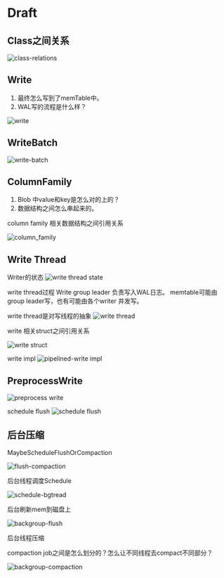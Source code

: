 # Draft


## Class之间关系

![class-relations](./class-relations.svg)


## Write

1. 最终怎么写到了memTable中。
2. WAL写的流程是什么样？

![write](./write.svg)

## WriteBatch

![write-batch](./write-batch.svg)

## ColumnFamily

1. Blob 中value和key是怎么对的上的？
2. 数据结构之间怎么串起来的。 

column family 相关数据结构之间引用关系

![column_family](./column_family.svg)

## Write Thread

Writer的状态
![write thread state](./write_thread_state.svg)

write thread过程
Write group leader 负责写入WAL日志。
memtable可能由group leader写，也有可能由各个writer 并发写。

write thread是对写线程的抽象
![write thread](./write_thread.svg)

write 相关struct之间引用关系

![write struct](./write_struct.svg)


write impl
![pipelined-write impl](./pipline_writeimpl.svg)

## PreprocessWrite

![preprocess write](./preprocess_write.svg)

schedule flush
![schedule flush](./schedule_flushes.svg)

## 后台压缩

MaybeScheduleFlushOrCompaction

![flush-compaction](./flush_compaction.svg)

后台线程调度Schedule

![schedule-bgtread](./schedule-bgthread.svg)

后台刷新mem到磁盘上

![backgroup-flush](./background-flush.svg)

后台线程压缩

compaction job之间是怎么划分的？怎么让不同线程去compact不同部分？

![backgroup-compaction](./background-compaction.svg)
